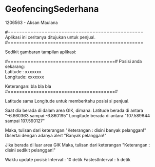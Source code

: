 # GeofencingSederhana

1206563 - Aksan Maulana

#================================================
Aplikasi ini ceritanya ditujukan untuk penjual.
#================================================

Sedikit gambaran tampilan aplikasi:

#======================================#
 Posisi anda sekarang:                 
 Latitude : xxxxxxx                    
 Longitude: xxxxxxx                    
                                       
 Keterangan: bla bla bla               
#======================================#

Latitude sama Longitude untuk memberitahu posisi si penjual.

Saat dia berada di dalam area GIK, dimana:
  Latitude berada di antara   "-6.860363 sampai -6.860195"
  Longitude berada di antara  "107.589644 sampai 107.590127"
  
  Maka, tulisan dari keterangan "Keterangan : disini banyak pelanggan!"
  Disertai dengan adanya alert "Banyak pelanggan!"
  
Jika berada di luar area GIK
  Maka, tulisan dari keterangan "Keterangan : disini sedikit pelanggan!"
  
Waktu update posisi:
Interval          : 10 detik
FastestInterval   : 5 detik
